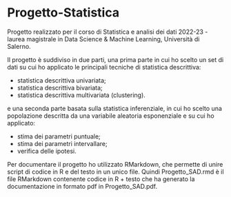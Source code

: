 # Progetto-Statistica
Progetto realizzato per il corso di Statistica e analisi dei dati 2022-23 - laurea magistrale in Data Science & Machine Learning, Università di Salerno.

Il progetto è suddiviso in due parti, una prima parte in cui ho scelto un set di dati su cui ho applicato le principali tecniche di statistica descrittiva:
- statistica descrittiva univariata;
- statistica descrittiva bivariata;
- statistica descrittiva multivariata (clustering).

e una seconda parte basata sulla statistica inferenziale, in cui ho scelto una popolazione descritta da una variabile aleatoria esponenziale e su cui ho applicato:
- stima dei parametri puntuale;
- stima dei parametri intervallare;
- verifica delle ipotesi.

Per documentare il progetto ho utilizzato RMarkdown, che permette di unire script di codice in R e del testo in un unico file. Quindi Progetto_SAD.rmd è il file RMarkdown contenente codice in R + testo che ha generato la documentazione in formato pdf in Progetto_SAD.pdf.
